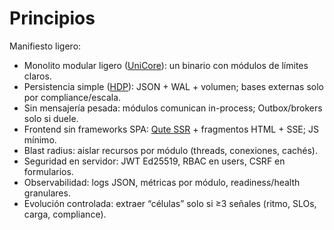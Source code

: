 # Principios

Manifiesto ligero:

- Monolito modular ligero ([UniCore](00-glossary.md#unicore-cloud-native-modular-core)): un binario con módulos de límites claros.
- Persistencia simple ([HDP](00-glossary.md#hdp-homedir-persist)): JSON + WAL + volumen; bases externas solo por compliance/escala.
- Sin mensajería pesada: módulos comunican in-process; Outbox/brokers solo si duele.
- Frontend sin frameworks SPA: [Qute SSR](07-frontend-server-side.md) + fragmentos HTML + SSE; JS mínimo.
- Blast radius: aislar recursos por módulo (threads, conexiones, cachés).
- Seguridad en servidor: JWT Ed25519, RBAC en users, CSRF en formularios.
- Observabilidad: logs JSON, métricas por módulo, readiness/health granulares.
- Evolución controlada: extraer “células” solo si ≥3 señales (ritmo, SLOs, carga, compliance).
